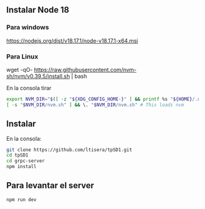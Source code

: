 ## Instalar Node 18

### Para windows

https://nodejs.org/dist/v18.17.1/node-v18.17.1-x64.msi

### Para Linux

wget -qO- https://raw.githubusercontent.com/nvm-sh/nvm/v0.39.5/install.sh | bash

En la consola tirar

```bash
export NVM_DIR="$([ -z "${XDG_CONFIG_HOME-}" ] && printf %s "${HOME}/.nvm" || printf %s "${XDG_CONFIG_HOME}/nvm")"
[ -s "$NVM_DIR/nvm.sh" ] && \. "$NVM_DIR/nvm.sh" # This loads nvm
```

## Instalar

En la consola:

```bash
git clone https://github.com/ltisera/tpSD1.git
cd tpSD1
cd grpc-server
npm install
```

## Para levantar el server

```bash
npm run dev
```
